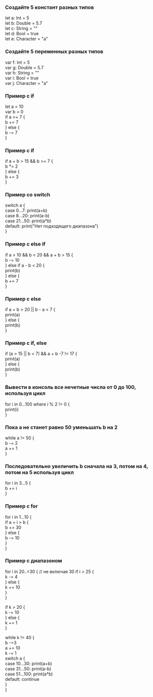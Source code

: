 
### Создайте 5 констант разных типов

let a: Int = 5 \
let b: Double = 5.7 \
let c: String = "" \
let d: Bool = true \
let e: Character = "a"

### Создайте 5 переменных разных типов

var f: Int = 5 \
var g: Double = 5.7 \
var h: String = "" \
var i: Bool = true \
var j: Character = "a"

### Пример с if

let a = 10 \
var b = 0 \
if a >= 7 { \
    b += 7 \
} else { \
    b -= 7 \
}

### Пример с if

if a + b > 15 && b >= 7 { \
    b *= 2 \
} else { \
    b += 3 \
}

### Пример со switch

switch a { \
case 0...7: print(a+b) \
case 8...20: print(a-b) \
case 21...50: print(a*b) \
default: print("Нет подходящего диапазона") \
}

### Пример с else if

if a > 10 && b < 20 && a + b > 15 { \
    b -= 10 \
} else if a - b < 20 { \
    print(b) \
} else { \
    b += 7 \
}

### Пример с else

if a + b > 20 || b - a < 7 { \
    print(a) \
} else { \
    print(b) \
}

### Пример с if, else

if (a > 15 || b < 7) && a + b -7 != 17 { \
    print(a) \
} else { \
    print(b) \
}

### Вывести в консоль все нечетные числа от 0 до 100, используя цикл

for i in 0...100 where i % 2 != 0 { \
    print(i) \
}

### Пока а не станет равно 50 уменьшать b на 2

while a != 50 { \
    b -= 2 \
    a += 1 \
}

### Последовательно увеличить b сначала на 3, потом на 4, потом на 5 используя цикл

for i in 3...5 { \
    b += i \
} 

### Пример с for

for i in 1...10 { \
    if a + i > b { \
        b += 30 \
    } else { \
        b -= 10 \
    } \
}

### Пример с диапазоном

for i in 20..<30 {         // не включая 30
    if i > 25 { \
        k -= 4 \
    } else { \
        k += 10 \
    } \
}

if k > 20 { \
    k -= 10 \
} else { \
    k += 1 \
}

while k != 40 { \
    b -=3 \
    a += 10 \
    k -= 1 \
    switch a { \
    case 10...30: print(a+b) \
    case 31...50: print(a-b) \
    case 51...100: print(a*b) \
    default: continue \
    } \
}